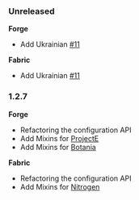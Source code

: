 ### Unreleased

**Forge**

- Add Ukrainian [#11](https://github.com/gizmo-ds/smsn-mod/pull/11)

**Fabric**

- Add Ukrainian [#11](https://github.com/gizmo-ds/smsn-mod/pull/11)

### 1.2.7

**Forge**

- Refactoring the configuration API
- Add Mixins for [ProjectE](https://www.curseforge.com/minecraft/mc-mods/projecte)
- Add Mixins for [Botania](https://www.curseforge.com/minecraft/mc-mods/botania)

**Fabric**

- Refactoring the configuration API
- Add Mixins for [Nitrogen](https://github.com/The-Aether-Team/Nitrogen)
